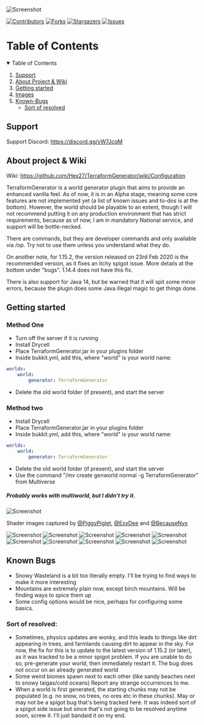 ![Screenshot](images/title.png)

[![Contributors][contributors-shield]][contributors-url]
[![Forks][forks-shield]][forks-url]
[![Stargazers][stars-shield]][stars-url]
[![Issues][issues-shield]][issues-url]


<!-- TABLE OF CONTENTS -->
# Table of Contents
<details open="open">
  <summary>Table of Contents</summary>
  <ol>
    <li><a href="#support">Support</a></li>
    <li><a href="#about">About Project & Wiki</a></li>
    <li><a href="#getting-started">Getting started</a></li>
    <li><a href="#images">Images</a></li>
    <li><a href="#known-bugs">Known-Bugs</a>
    <ul>
        <li><a href="#sort-of-resolved">Sort of resolved</a></li>
      </ul>
      </li>
  </ol>
</details>

## Support <a name="support"></a>

Support Discord: https://discord.gg/yW7JcqM

## About project & Wiki <a name="about"></a>

Wiki: https://github.com/Hex27/TerraformGenerator/wiki/Configuration

TerraformGenerator is a world generator plugin that aims to provide an enhanced vanilla feel. As of now, it is in an Alpha stage, meaning some core features are not implemented yet (a list of known issues and to-dos is at the bottom). However, the world should be playable to an extent, though I will not recommend putting it on any production environment that has strict requirements, because as of now, I am in mandatory National service, and support will be bottle-necked. 

There are commands, but they are developer commands and only available via /op. Try not to use them unless you understand what they do.

On another note, for 1.15.2, the version released on 23rd Feb 2020 is the recommended version, as it fixes an itchy spigot issue. More details at the bottom under "bugs". 1.14.4 does not have this fix.

There is also support for Java 14, but be warned that it will spit some minor errors, because the plugin does some Java illegal magic to get things done.

## Getting started <a name="getting-started"></a>

### Method One
- Turn off the server if it is running
- Install Drycell
- Place TerraformGenerator.jar in your plugins folder
- Inside bukkit.yml, add this, where "world" is your world name:
```YAML
worlds:
    world:
        generator: TerraformGenerator
```
- Delete the old world folder (if present), and start the server

### Method two
- Install Drycell
- Place TerraformGenerator.jar in your plugins folder
- Inside bukkit.yml, add this, where "world" is your world name:
```YAML
worlds:
    world:
        generator: TerraformGenerator
```
- Delete the old world folder (if present), and start the server
- Use the command "/mv create genworld normal -g TerraformGenerator" from Multiverse

##### Probably works with multiworld, but I didn't try it.

<a name="images"></a>
![Screenshot](images/images.png)

Shader images captured by [@PiggyPiglet](https://www.spigotmc.org/members/266605/), [@ExxDee](https://www.spigotmc.org/members/955124/) and [@BecauseNyx](https://www.spigotmc.org/members/929056/)

![Screenshot](images/img1.png)
![Screenshot](images/img2.png)
![Screenshot](images/img3.png)
![Screenshot](images/img4.png)
![Screenshot](images/img5.png)
![Screenshot](images/img6.png)
![Screenshot](images/img7.png)
![Screenshot](images/img8.png)
![Screenshot](images/img9.png)
![Screenshot](images/img10.png)

## Known Bugs <a name="known-bugs"></a>

- Snowy Wasteland is a bit too literally empty. I'll be trying to find ways to make it more interesting
- Mountains are extremely plain now, except birch mountains. Will be finding ways to spice them up
- Some config options would be nice, perhaps for configuring some basics.

### Sort of resolved: <a name="sort-of-resolved"></a>

- Sometimes, physics updates are wonky, and this leads to things like dirt appearing in trees, and farmlands causing dirt to appear in the sky. For now, the fix for this is to update to the latest version of 1.15.2 (or later), as it was tracked to be a minor spigot problem. If you are unable to do so, pre-generate your world, then immediately restart it. The bug does not occur on an already generated world
- Some weird biomes spawn next to each other (like sandy beaches next to snowy taigas/cold oceans) Report any strange occurrences to me.
- When a world is first generated, the starting chunks may not be populated (e.g. no snow, no trees, no ores etc in these chunks). May or may not be a spigot bug that's being tracked here. It was indeed sort of a spigot side issue but since that's not going to be resolved anytime soon, screw it. I'll just bandaid it on my end.

<!-- MARKDOWN LINKS -->
[contributors-shield]: https://img.shields.io/github/contributors/Hex27/terraformgenerator.svg?style=for-the-badge
[contributors-url]: https://github.com/Hex27/terraformgenerator/graphs/contributors
[forks-shield]: https://img.shields.io/github/forks/Hex27/terraformgenerator.svg?style=for-the-badge
[forks-url]: https://github.com/Hex27/terraformgenerator/network/members
[stars-shield]: https://img.shields.io/github/stars/Hex27/terraformgenerator.svg?style=for-the-badge
[stars-url]: https://github.com/Hex27/terraformgenerator/stargazers
[issues-shield]: https://img.shields.io/github/issues/Hex27/terraformgenerator.svg?style=for-the-badge
[issues-url]: https://github.com/Hex27/terraformgenerator/issues
